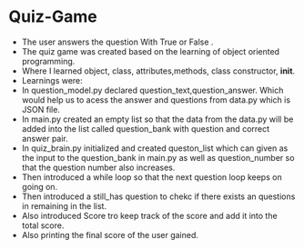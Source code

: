 # Quiz-Game
- The user answers the question With True or False .
- The quiz game was created based on the learning of object oriented programming.
- Where I learned object, class, attributes,methods, class constructor, __init__.
- Learnings were:
- In question_model.py declared question_text,question_answer. Which would help us to acess the answer and questions from data.py which is JSON file.
- In main.py created an empty list so that the data from the data.py will be added into the list called question_bank with question and correct answer pair.
- In quiz_brain.py initialized and created queston_list which can given as the input to the question_bank in main.py as well as question_number so that the question number also increases.
- Then introduced a while loop so that the next question loop keeps on going on.
- Then introduced a still_has question to chekc if there exists an questions in remaining in the list.
- Also introduced Score tro keep track of the score and add it into the total score.
- Also printing the final score of the user gained.
